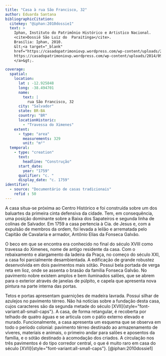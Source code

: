 ```yaml
---
title: "Casa à rua São Francisco, 32"
author: Eduarda Santana     
bibliographicCitation:
  citekey: "@iphan:2010dossie1"
  text: >
    Iphan, Instituto do Patrimônio Histórico e Artistico Nacional.
    <cite>Dossiê São Luiz do  Paraitinga</cite>.
    Brasília: Iphan, 2010.
    &lt;<a target="_blank"
    href="https://casadopatrimoniovp.wordpress.com/wp-content/uploads/2014/09/dossie-sc3a3o-luiz-do-paraitinga-iphan.pdf">
    https://casadopatrimoniovp.wordpress.com/wp-content/uploads/2014/09/dossie-sc3a3o-luiz-do-paraitinga-iphan.pdf
    </a>&gt;.

coverage:
  spatial:
    location:
      lat : -12.925848
      long: -38.494701
      name:
        text: |
          rua São Francisco, 32
      city: "Salvador"
      state: BR-BA
      country: "BR"
      locationHistoric:
        - "Travessa do Ximenes"
    extent:
      - type: "area"
        measurements: 329
        unit: "m²"
  temporal:
    - type: "creation"
      text:
        headline: "Construção"
      start_date:
        year: "1759"
      qualifier: "c. "
      display_date: "c. 1759"
identifier:
  - source: "Documentário de casas tradicionais"
    refid : 50
---
```


A casa situa-se próxima ao Centro Histórico e foi construída sobre um
dos baluartes da primeira cinta defensiva da cidade. Tem, em
consequência, uma posição dominante sobre a Baixa dos Sapateiros e
segunda linha de colinas de Salvador. Em 1759 a casa pertencia à Cia. de
Jesus e, com a expulsão de membros da ordem, foi levada a leilão e
arrematada pelo Capitão de Cavalaria e armador, Antônio Elias da Fonseca
Galvão. 

O beco em que se encontra era conhecido no final do século XVIII como
travessa do Ximenes, nome de antigo residente da casa. Com o
rebaixamento e alargamento da ladeira da Praça, no começo do século XXI,
a casa foi parcialmente desambientada. A edificação de grande robustez
desenvolvida em dois pavimentos mais sótão. Possui bela portada de verga
reta em lioz, onde se assenta o brasão da família Fonseca Galvão. No
pavimento nobre existem amplos e bem iluminados salões, que se abrem
para o exterior através de janelas de púlpito, e capela que apresenta
nova pintura na parte interna das portas.

Tetos e portas apresentam guarnições de madeira lavrada.
Possui silhar de azulejos no pavimento térreo.
Não há notícias sobre a fundação desta casa,
cujos caracteres são da segunda metade do século
[XVII]{style="font-variant:all-small-caps"}.
A casa, de forma retangular, é recoberta por telhado de quatro águas
e se articula com o pátio externo elevado e murado.
Funcionalmente, a casa apresenta um esquema que se observa em
todo o período colonial:
pavimento térreo destinado ao armazenamento de víveres,
materiais e animais, o primeiro andar para salões e
aposentos da família, e o sótão destinado à acomodação dos criados.
A circulação nos três pavimentos é do tipo corredor central,
o que é muito raro em casa do século [XVII]{style="font-variant:all-small-caps"}.
[@iphan:2010dossie1]
